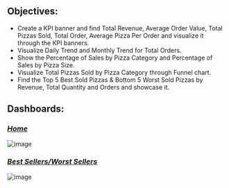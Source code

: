 ## Objectives:
 * Create a KPI banner and find Total Revenue, Average Order Value, Total Pizzas Sold, Total Order, Average Pizza Per Order and visualize it through the KPI banners.
 * Visualize Daily Trend and Monthly Trend for Total Orders.
 * Show the Percentage of Sales by Pizza Category and Percentage of Sales by Pizza Size.
 * Visualize Total Pizzas Sold by Pizza Category through Funnel chart.
 * Find the Top 5 Best Sold Pizzas & Bottom 5 Worst Sold Pizzas by Revenue, Total Quantity and Orders and showcase it.
## Dashboards:
 ### _[Home](![image](https://github.com/shridhar1504/Power-BI-Visualization-Project/assets/113985416/462ae76d-40b3-4d62-ab7b-1fc58387be0d))_

  ![image](https://github.com/shridhar1504/Power-BI-Visualization-Project/assets/113985416/5a8244ce-7a5a-4083-81ed-82bb09fc7068)

 ### _[Best Sellers/Worst Sellers](![image](https://github.com/shridhar1504/Power-BI-Visualization-Project/assets/113985416/44fa34d5-9941-44a8-b220-5fc2159a2ef5))_


  ![image](https://github.com/shridhar1504/Power-BI-Visualization-Project/assets/113985416/8f8f738a-3211-4e23-9795-c8a246be3c92)
